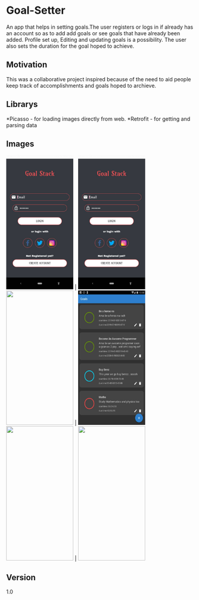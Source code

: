 # Goal-Setter
An app that helps in setting goals.The user registers or logs in if already has an account so as to add add goals or see goals that have already been added. Profile set up, Editing and updating goals is a possibility. The user also sets the duration for the goal hoped to achieve. 

## Motivation
This was a collaborative project inspired because of the need to aid people keep track of accomplishments and goals hoped to archieve.
## Librarys
*Picasso - for loading images directly from web.
*Retrofit - for getting and parsing data

## Images
<img src="/goal_setter_screenshots/goalsetterLogin.jpeg" width="180" height="360" /> | <img src="/goal_setter_screenshots/goalsetterLogin.jpeg" width="180" height="360" />
<img src="/goal_setter_screenshots/goalsetterAddGoals.jpeg" width="180" height="360" /> | <img src="/goal_setter_screenshots/goalsetterItems.jpeg" width="180" height="360" />
<img src="/goal_setter_screenshots/goalsetterAllGoals.jpeg" width="180" height="360" /> | <img src="/goal_setter_screenshots/goalsetterAddGoals.jpeg" width="180" height="360" />
## Version 
1.0
